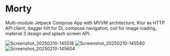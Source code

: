 # Morty
 Multi-module Jetpack Compose App with MVVM architecture, Ktor as HTTP API client, dagger hilt for DI, compose navigation, coil for image loading, material 3 design and splash screen API.

 
![Screenshot_20250210-145518](https://github.com/user-attachments/assets/3e862bc2-f618-44d1-ba3b-e785c907999b)
![Screenshot_20250210-145540](https://github.com/user-attachments/assets/bdbb018b-b955-4ef2-b3bd-2ecd44dc632d)
![Screenshot_20250210-145604](https://github.com/user-attachments/assets/7b010f83-78a5-4f3c-a72b-c9fefa2770b7)


